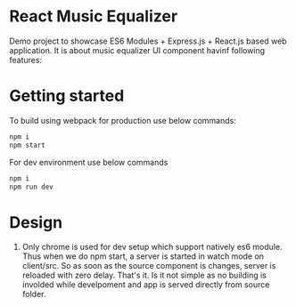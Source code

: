 # React Music Equalizer

Demo project to showcase ES6 Modules + Express.js + React.js based web application. It is about music equalizer UI component havinf following features:



# Getting started

To build using webpack for production use below commands:
```sh
npm i
npm start
```

For dev environment use below commands

```sh
npm i
npm run dev
```

# Design

1. Only chrome is used for dev setup which support natively es6 module. Thus when we do npm start, a server is started in watch mode on client/src. So as soon as the source component is changes, server is reloaded with zero delay. That's it. Is it not simple as no building is involded while develpoment and app is served directly from source folder.
